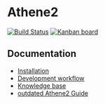 # Athene2

[![Build Status](https://travis-ci.org/serlo-org/athene2.svg)](https://travis-ci.org/serlo-org/athene2) [![Kanban board](https://img.shields.io/badge/Kanban-board-brightgreen.svg)](https://github.com/serlo-org/athene2/projects/1)

## Documentation

* [Installation](https://github.com/serlo-org/athene2/wiki/Installation)
* [Development workflow](https://github.com/serlo-org/athene2/wiki/Development-workflow)
* [Knowledge base](https://github.com/serlo-org/athene2/wiki/Knowledge-base)
* [outdated Athene2 Guide](https://serlo-org.github.io/athene2-guide/)
